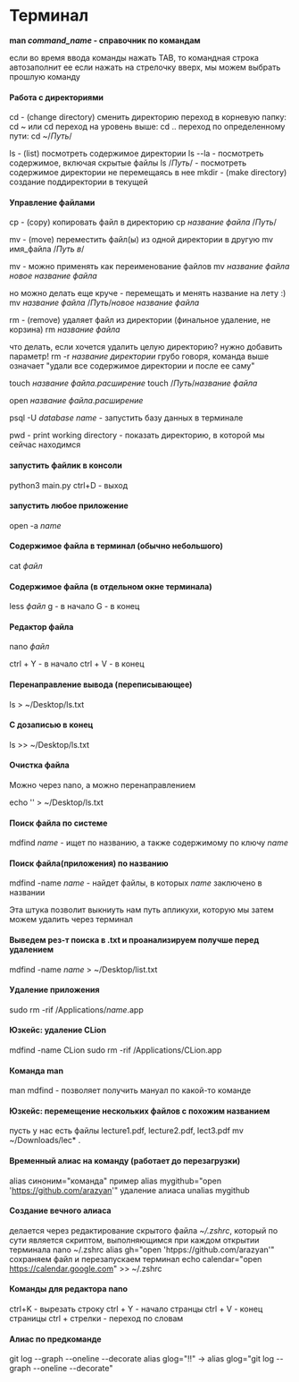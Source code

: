 # Терминал

**man *command_name* - справочник по командам**

если во время ввода команды нажать TAB, то командная строка автозаполнит ее
если нажать на стрелочку вверх, мы можем выбрать прошлую команду

#### Работа с директориями
cd - (change directory) сменить директорию
переход в корневую папку: cd ~ или cd
переход на уровень выше: cd ..
переход по определенному пути: cd ~/*Путь*/

ls - (list) посмотреть содержимое директории
ls --la - посмотреть содержимое, включая скрытые файлы
ls /*Путь*/ - посмотреть содержимое директории не перемещаясь в нее
mkdir - (make directory) создание поддиректории в текущей

#### Управление файлами
cp - (copy) копировать файл в директорию
cp *название файла* /*Путь*/

mv - (move) переместить файл(ы) из одной директории в другую
mv имя_файла /*Путь в*/

mv - можно применять как переименование файлов
mv *название файла* *новое название файла*

но можно делать еще круче - перемещать и менять название на лету :)
mv *название файла*  /*Путь*/*новое название файла*

rm - (remove) удаляет файл из директории (финальное удаление, не корзина)
rm *название файла*

что делать, если хочется удалить целую директорию? нужно добавить параметр!
rm -r *название директории*
грубо говоря, команда выше означает "удали все содержимое директории и после ее саму"

touch *название файла.расширение*
touch /*Путь*/*название файла*

open *название файла.расширение*

psql -U *database name* - запустить базу данных в терминале

pwd - print working directory - показать директорию, в которой мы сейчас находимся

#### запустить файлик в консоли
python3 main.py
ctrl+D - выход

#### запустить любое приложение
open -a *name*

#### Содержимое файла в терминал (обычно небольшого)
cat *файл*

#### Содержимое файла (в отдельном окне терминала)
less *файл*
g - в начало
G - в конец

#### Редактор файла
nano *файл*

ctrl + Y - в начало 
ctrl + V  - в конец
#### Перенаправление вывода (переписывающее)
ls > ~/Desktop/ls.txt

#### С дозаписью в конец
ls >> ~/Desktop/ls.txt

#### Очистка файла
Можно через nano, а можно перенаправлением

echo '' > ~/Desktop/ls.txt

#### Поиск файла по системе
mdfind *name* - ищет по названию, а также содержимому по ключу *name*

#### Поиск файла(приложения) по названию
mdfind -name *name* - найдет файлы, в которых *name* заключено в названии

Эта штука позволит выкниуть нам путь апликухи, которую мы затем можем удалить через терминал

#### Выведем рез-т поиска в .txt и проанализируем получше перед удалением
mdfind -name *name* > ~/Desktop/list.txt

#### Удаление приложения
sudo rm -rif /Applications/*name*.app

#### Юзкейс: удаление CLion
mdfind -name CLion
sudo rm -rif /Applications/CLion.app

#### Команда man
man mdfind - позволяет получить мануал по какой-то команде

#### Юзкейс: перемещение нескольких файлов с похожим названием
пусть у нас есть файлы lecture1.pdf, lecture2.pdf, lect3.pdf
mv ~/Downloads/lec* .

#### Временный алиас на команду (работает до перезагрузки)
alias синоним="команда"
пример
alias mygithub="open 'https://github.com/arazyan'"
удаление алиаса
unalias mygithub

#### Создание вечного алиаса
делается через редактирование скрытого файла *~/.zshrc*, который по сути является скриптом, выполняющимся при каждом открытии терминала
nano ~/.zshrc
alias gh="open 'htpps://github.com/arazyan'"
сохраняем файл и перезапускаем терминал
echo calendar="open https://calendar.google.com" >> ~/.zshrc

#### Команды для редактора nano
ctrl+K - вырезать строку
ctrl + Y - начало странцы
ctrl + V - конец страницы
ctrl + стрелки - переход по словам

#### Алиас по предкоманде
git log --graph --oneline --decorate
alias glog="!!"
-> alias glog="git log --graph --oneline --decorate"
